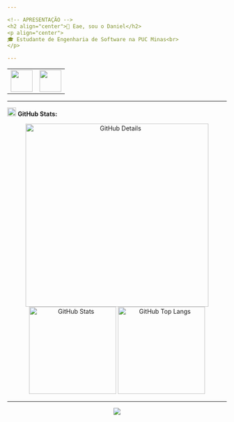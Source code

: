 ```yaml
---

<!-- APRESENTAÇÃO -->
<h2 align="center">👋 Eae, sou o Daniel</h2>
<p align="center">
🎓 Estudante de Engenharia de Software na PUC Minas<br>
</p>

---
```


<!-- ÍCONES DE CONTATO -->
<div align="center">
<table>
<tr>
<td>
<a href="https://github.com/daniel-alv-1" target="_blank" rel="noopener noreferrer">
<img src="https://github.githubassets.com/images/modules/logos_page/GitHub-Mark.png" width="50px" height="50px"/>
</a>
</td>
<td>
<a href="https://www.linkedin.com/in/daniel-alves-oliveira-2b29b0318" target="_blank" rel="noopener noreferrer">
<img src="https://cdn-icons-png.flaticon.com/512/174/174857.png" width="50px" height="50px"/>
</a>
</tr>
</table>
</div>

---

<!-- ESTATÍSTICAS -->
<img height="20" alt="GIF" src="https://raw.githubusercontent.com/daniel-alv-1/daniel-alv-1/main/img/graphic.gif"/> **GitHub Stats:**

<div align="center">
<img alt="GitHub Details" width="420px" src="http://github-profile-summary-cards.vercel.app/api/cards/profile-details?username=daniel-alv-1&theme=github_dark"/>
<img alt="GitHub Stats" width="200px" src="http://github-profile-summary-cards.vercel.app/api/cards/stats?username=daniel-alv-1&theme=github_dark"/>
<img alt="GitHub Top Langs" width="200px" src="http://github-profile-summary-cards.vercel.app/api/cards/repos-per-language?username=daniel-alv-1&theme=github_dark"/>
</div>

---

<!-- ANIMAÇÃO DE ONDA -->
<div align="center">
<img src="https://capsule-render.vercel.app/api?type=waving&color=1:0f0c29,100:302b63&height=100&section=footer"/>
</div>




